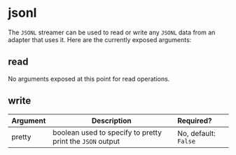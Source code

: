 # jsonl

The `JSONL` streamer can be used to read or write any `JSONL` data from an
adapter that uses it. Here are the currently exposed arguments:

## read

No arguments exposed at this point for read operations.

## write

Argument | Description                                               | Required?
-------- | --------------------------------------------------------- | :---------
pretty   | boolean used to specify to pretty print the `JSON` output | No, default: `False`
